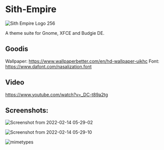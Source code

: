 # Sith-Empire
![Sith Empire Logo 256](https://user-images.githubusercontent.com/60283532/153864175-01191ad5-5b3f-491a-86e9-2311b2a56287.png)

A theme suite for Gnome, XFCE and Budgie DE.

Goodis
--
Wallpaper: https://www.wallpaperbetter.com/en/hd-wallpaper-uikhc
Font: https://www.dafont.com/nasalization.font

Video
--
https://www.youtube.com/watch?v=_DC-t89a2tg

Screenshots:
--
![Screenshot from 2022-02-14 05-29-02](https://user-images.githubusercontent.com/60283532/153864462-7165bd7d-2caa-4dde-a86f-4d902d483e96.png)

![Screenshot from 2022-02-14 05-29-10](https://user-images.githubusercontent.com/60283532/153864630-f3370f0c-3f20-444c-8301-27a5fd4936fe.png)

![mimetypes](https://user-images.githubusercontent.com/60283532/153864761-a3571621-bc3c-4e9b-92f1-85e83124b04b.png)
